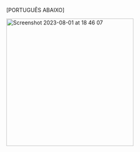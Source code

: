 [PORTUGUÊS ABAIXO]

<img width="334" alt="Screenshot 2023-08-01 at 18 46 07" src="https://github.com/marcelodeabreu/profile-nav-example-MVVM-iOS/assets/109244891/ed4cb5b1-5100-4c8b-9f16-23066b8be332">

